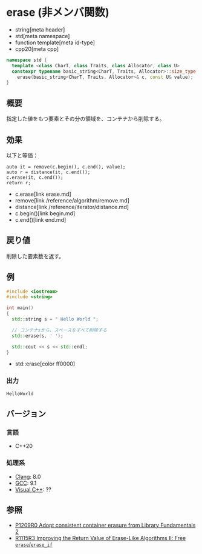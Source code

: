 # erase (非メンバ関数)
* string[meta header]
* std[meta namespace]
* function template[meta id-type]
* cpp20[meta cpp]

```cpp
namespace std {
  template <class CharT, class Traits, class Allocator, class U>
  constexpr typename basic_string<CharT, Traits, Allocator>::size_type
    erase(basic_string<CharT, Traits, Allocator>& c, const U& value);
}
```

## 概要
指定した値をもつ要素とその分の領域を、コンテナから削除する。


## 効果
以下と等価：

```
auto it = remove(c.begin(), c.end(), value);
auto r = distance(it, c.end());
c.erase(it, c.end());
return r;
```
* c.erase[link erase.md]
* remove[link /reference/algorithm/remove.md]
* distance[link /reference/iterator/distance.md]
* c.begin()[link begin.md]
* c.end()[link end.md]


## 戻り値
削除した要素数を返す。


## 例
```cpp example
#include <iostream>
#include <string>

int main()
{
  std::string s = " Hello World ";

  // コンテナsから、スペースをすべて削除する
  std::erase(s, ' ');

  std::cout << s << std::endl;
}
```
* std::erase[color ff0000]

### 出力
```
HelloWorld
```

## バージョン
### 言語
- C++20

### 処理系
- [Clang](/implementation.md#clang): 8.0
- [GCC](/implementation.md#gcc): 9.1
- [Visual C++](/implementation.md#visual_cpp): ??


## 参照
- [P1209R0 Adopt consistent container erasure from Library Fundamentals 2](http://www.open-std.org/jtc1/sc22/wg21/docs/papers/2018/p1209r0.html)
- [R1115R3 Improving the Return Value of Erase-Like Algorithms II: Free `erase`/`erase_if`](http://www.open-std.org/jtc1/sc22/wg21/docs/papers/2019/p1115r3.pdf)
